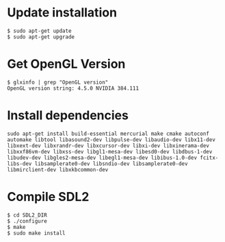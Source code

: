 Update installation
===================

```
$ sudo apt-get update
$ sudo apt-get upgrade
```

Get OpenGL Version
==================

```
$ glxinfo | grep "OpenGL version"
OpenGL version string: 4.5.0 NVIDIA 384.111
```

Install dependencies
====================

```
sudo apt-get install build-essential mercurial make cmake autoconf automake libtool libasound2-dev libpulse-dev libaudio-dev libx11-dev libxext-dev libxrandr-dev libxcursor-dev libxi-dev libxinerama-dev libxxf86vm-dev libxss-dev libgl1-mesa-dev libesd0-dev libdbus-1-dev libudev-dev libgles2-mesa-dev libegl1-mesa-dev libibus-1.0-dev fcitx-libs-dev libsamplerate0-dev libsndio-dev libsamplerate0-dev libmirclient-dev libxkbcommon-dev
```

Compile SDL2
============

```
$ cd SDL2_DIR
$ ./configure
$ make
$ sudo make install
```
